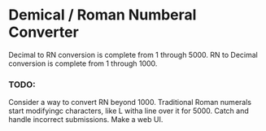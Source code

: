 # Demical / Roman Numberal Converter

Decimal to RN conversion is complete from 1 through 5000.
RN to Decimal conversion is complete from 1 through 1000.


### TODO:
Consider a way to convert RN beyond 1000. Traditional Roman numerals start modifyingc characters, like L witha line over it for 5000.
Catch and handle incorrect submissions.
Make a web UI.
